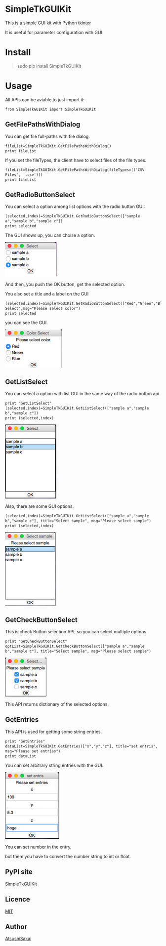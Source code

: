 SimpleTkGUIKit
===============
This is a simple GUI kit with Python tkinter

It is useful for parameter configuration with GUI

# Install

> sudo pip install SimpleTkGUIKit

# Usage

All APIs can be aviable to just import it:

    from SimpleTkGUIKit import SimpleTkGUIKit 

## GetFilePathsWithDialog

You can get file full-paths with file dialog.

    fileList=SimpleTkGUIKit.GetFilePathsWithDialog()
    print fileList

If you set the fileTypes, the client have to select files of the file types.

    fileList=SimpleTkGUIKit.GetFilePathsWithDialog(fileTypes=[('CSV Files', '.csv')])
    print fileList


## GetRadioButtonSelect

You can select a option among list options with the radio button GUI:

    (selected,index)=SimpleTkGUIKit.GetRadioButtonSelect(["sample a","sample b","sample c"])
    print selected

The GUI shows up, you can choise a option.

![radio1.png](https://github.com/AtsushiSakai/SimpleTkGUIKit/blob/master/img/radio1.png)

And then, you push the OK button, get the selected option.

You also set a title and a label on the GUI


    (selected,index)=SimpleTkGUIKit.GetRadioButtonSelect(["Red","Green","Blue"],title="Color Select",msg="Please select color")
    print selected

you can see the GUI.

![radio2.png](https://github.com/AtsushiSakai/SimpleTkGUIKit/blob/master/img/radio2.png)


## GetListSelect

You can select a option with list GUI in the same way of the radio button api.

    print "GetListSelect"
    (selected,index)=SimpleTkGUIKit.GetListSelect(["sample a","sample b","sample c"])
    print (selected,index)

![list1.png](https://github.com/AtsushiSakai/SimpleTkGUIKit/blob/master/img/list1.png)

Also, there are some GUI options.

    (selected,index)=SimpleTkGUIKit.GetListSelect(["sample a","sample b","sample c"], title="Select sample", msg="Please select sample")
    print (selected,index)

![list2.png](https://github.com/AtsushiSakai/SimpleTkGUIKit/blob/master/img/list2.png)


## GetCheckButtonSelect

This is check Button selection API, so you can select multiple options.

    print "GetCheckButtonSelect"
    optList=SimpleTkGUIKit.GetCheckButtonSelect(["sample a","sample b","sample c"], title="Select sample", msg="Please select sample")

![check1.png](https://github.com/AtsushiSakai/SimpleTkGUIKit/blob/master/img/check1.png)

This API returns dictionary of the selected options.


## GetEntries

This API is used for getting some string entries.

    print "GetEntries"
    dataList=SimpleTkGUIKit.GetEntries(["x","y","z"], title="set entris", msg="Please set entries")
    print dataList

You can set arbitrary string entries with the GUI.

![entry.png](https://github.com/AtsushiSakai/SimpleTkGUIKit/blob/master/img/entry.png)

You can set number in the entry, 
    
but them you have to convert the number string to int or float.

## PyPI site

[SimpleTkGUIKit](https://pypi.python.org/pypi/SimpleTkGUIKit/)

## Licence

[MIT](https://github.com/AtsushiSakai/googleearthplot/blob/master/LICENSE)

## Author

[AtsushiSakai](http://atsushisakai.github.io/)



